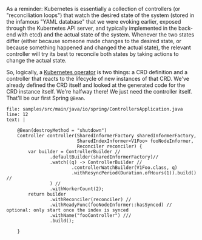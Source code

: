 As a reminder:
Kubernetes is essentially a collection of controllers (or "reconciliation loops") that watch the desired state of the system (stored in the infamous "YAML database" that we were evoking earlier, exposed through the Kubernetes API server, and typically implemented in the back-end with etcd) and the actual state of the system. Whenever the two states differ (either because someone made changes to the desired state, or because something happened and changed the actual state), the relevant controller will try its best to reconcile both states by taking actions to change the actual state.

So, logically, a [Kubernetes operator](https://kubernetes.io/docs/concepts/extend-kubernetes/operator/) is two things: a CRD definition and a controller that reacts to the lifecycle of new instances of that CRD. We've already defined the CRD itself and looked at the generated code for the CRD instance itself. We're halfway there! We just need the controller itself. That'll be our first Spring `@Bean`.

```editor:insert-lines-before-line
file: samples/src/main/java/io/spring/ControllersApplication.java
line: 12
text: |

    @Bean(destroyMethod = "shutdown")
    Controller controller(SharedInformerFactory sharedInformerFactory,
                          SharedIndexInformer<V1Foo> fooNodeInformer,
                          Reconciler reconciler) {
        var builder = ControllerBuilder //
                .defaultBuilder(sharedInformerFactory)//
                .watch((q) -> ControllerBuilder //
                        .controllerWatchBuilder(V1Foo.class, q)
                        .withResyncPeriod(Duration.ofHours(1)).build() //
                ) //
                .withWorkerCount(2);
        return builder
                .withReconciler(reconciler) //
                .withReadyFunc(fooNodeInformer::hasSynced) // optional: only start once the index is synced
                .withName("fooController") ///
                .build();

    }
```